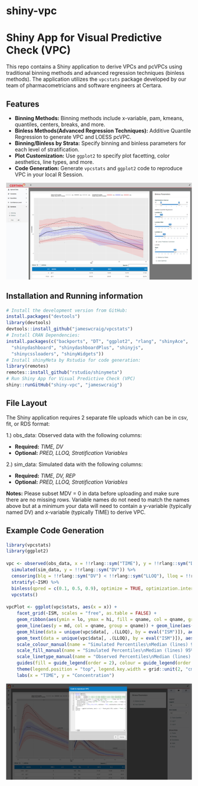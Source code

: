 shiny-vpc
========

# Shiny App for Visual Predictive Check (VPC)

This repo contains a Shiny application to derive VPCs and pcVPCs using traditional binning methods and advanced regression techniques (binless methods).
The application utilizes the `vpcstats` package developed by our team of pharmacometricians and software engineers at Certara.


## Features

* **Binning Methods:** Binning methods include x-variable, pam, kmeans, quantiles, centers, breaks, and more. 
* **Binless Methods(Advanced Regression Techniques):** Additive Quantile Regression to generate VPC and LOESS pcVPC.
* **Binning/Binless by Strata:** Specify binning and binless parameters for each level of stratification.
* **Plot Customization:** Use `ggplot2` to specify plot facetting, color aesthetics, line types, and more.
* **Code Generation:** Generate `vpcstats` and `ggplot2` code to reproduce VPC in your local R Session.

![Example](./inst/img/fig_a_regression_approach_vpc.png)


## Installation and Running information

``` r
# Install the development version from GitHub:
install.packages("devtools")
library(devtools)
devtools::install_github("jameswcraig/vpcstats")
# Install CRAN Dependencies:
install.packages(c("backports", "DT", "ggplot2", "rlang", "shinyAce",
  "shinydashboard", "shinydashboardPlus", "shinyjs",
  "shinycssloaders", "shinyWidgets"))
# Install shinyMeta by Rstudio for code generation:
library(remotes)
remotes::install_github("rstudio/shinymeta")
# Run Shiny App for Visual Predictive Check (VPC)
shiny::runGitHub("shiny-vpc", "jameswcraig")


```

## File Layout

The Shiny application requires 2 separate file uploads which can be in csv, fit, or RDS format:

1.) obs_data: Observed data with the following columns:

* **Required:** *TIME, DV*
* **Optional:** *PRED, LLOQ, Stratification Variables*

2.) sim_data: Simulated data with the following columns:

* **Required:** *TIME, DV, REP*
* **Optional:** *PRED, LLOQ, Stratification Variables*

**Notes:** Please subset MDV = 0 in data before uploading and make sure there are no missing rows. Variable names do not need to match the names above but at a minimum your data will need to contain a y-variable (typically named DV) and x-variable (typically TIME) to derive VPC.



## Example Code Generation

``` r
library(vpcstats)
library(ggplot2)

vpc <- observed(obs_data, x = !!rlang::sym("TIME"), y = !!rlang::sym("DV")) %>%
  simulated(sim_data, y = !!rlang::sym("DV")) %>%
  censoring(blq = !!rlang::sym("DV") < !!rlang::sym("LLOQ"), lloq = !!rlang::sym("LLOQ")) %>%
  stratify(~ISM) %>%
  binless(qpred = c(0.1, 0.5, 0.9), optimize = TRUE, optimization.interval = c(0L, 7L), conf.level = 0.95) %>%
  vpcstats()

vpcPlot <- ggplot(vpc$stats, aes(x = x)) + 
	facet_grid(~ISM, scales = "free", as.table = FALSE) + 
	geom_ribbon(aes(ymin = lo, ymax = hi, fill = qname, col = qname, group = qname), alpha = 0.1, col = NA) + 
	geom_line(aes(y = md, col = qname, group = qname)) + geom_line(aes(y = y, linetype = qname), size = 1) + 
	geom_hline(data = unique(vpc$data[, .(LLOQ), by = eval("ISM")]), aes(yintercept = !!as.symbol("LLOQ")), linetype = "dotted", size = 1) + 
	geom_text(data = unique(vpc$data[, .(LLOQ), by = eval("ISM")]), aes(x = 10, y = LLOQ, label = paste("LLOQ", LLOQ, sep = "="), ), vjust = -1) + 
	scale_colour_manual(name = "Simulated Percentiles\nMedian (lines) 95% CI (areas)", breaks = c("q0.1", "q0.5", "q0.9"), values = c("red", "blue", "red"), labels = c("10%", "50%", "90%")) + 
	scale_fill_manual(name = "Simulated Percentiles\nMedian (lines) 95% CI (areas)", breaks = c("q0.1", "q0.5", "q0.9"), values = c("red", "blue", "red"), labels = c("10%", "50%", "90%")) + 
	scale_linetype_manual(name = "Observed Percentiles\nMedian (lines) 95% CI (areas)", breaks = c("q0.1", "q0.5", "q0.9"), values = c("dotted", "solid", "dashed"), labels = c("10%", "50%", "90%")) + 
	guides(fill = guide_legend(order = 2), colour = guide_legend(order = 2), linetype = guide_legend(order = 1)) + 
	theme(legend.position = "top", legend.key.width = grid::unit(2, "cm")) + 
	labs(x = "TIME", y = "Concentration")
```
![Example](./inst/img/binless_censored_code_gen.png)

